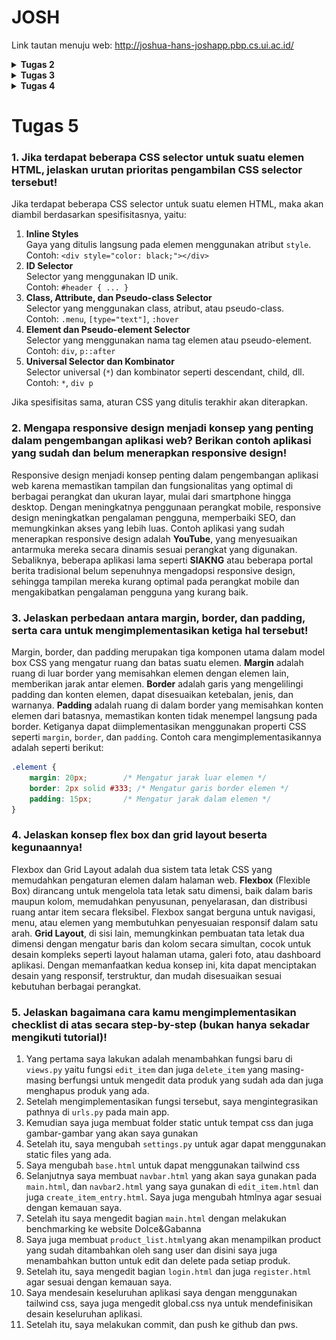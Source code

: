 # JOSH

Link tautan menuju web: http://joshua-hans-joshapp.pbp.cs.ui.ac.id/


<details>
<summary><b>Tugas 2</b></summary>

# Tugas 2
### 1. Jelaskan bagaimana cara kamu mengimplementasikan checklist di atas secara step-by-step.
1. Saya membuat repository github lalu saya melakukan cloning terhadap repo yang saya buat di github ke komputer lokal saya.
2. Setelah itu, saya menginstall dan menginisiasi proyek Django. Tapi, sebelum itu, saya mengaktifkan virtual environment untuk isolasi dependensi dan mempermudah pengolaan versi python.
3. Lalu saya menyiapkan dependensi yang dibutuhkan oleh proyek dalam sebuah file bernama requirements.txt dan menginstall semua dependensi tersebut.
4. Setelah itu, saya membuat menginisiasi proyek django dengan menjalankan perintah 'django-admin startproject josh_app .'
5. Setelah itu, saya mengedit ALLOWED_HOST agar saya dapat melihat hasil dari kode saya di local host komputer saya. 
6. Lalu, saya menambahkan file .gitignore dan memasukkan file-file yang tidak akan dimasukkan ke versi kontrol Git.
7. Selanjutnya saya membuat aplikasi main dan mendaftarkannya ke INSTALLED_APPS di dalam projek saya.
8. Di dalam direktori main akan ada models, urls, dan views. Saya juga membuat folder templates yang akan menyimpan templates untuk ditampilkan.
9. Di dalam templates, saya membuat main.html yang berisi konten yang akan ditampilkan di web (npm, name, class, description)
10. Selanjutnya saya mengisi bagian models.py di main app. Saya menambahkan kelas baru bernama joshShop yang memiliki atribut name (CharField), price(IntegerField), description (TextField), dan quantity (IntegerField).
11. Setelah itu, saya mengisi bagian views.py, saya import render, lalu saya membuat fungsi show_main yang berisi context yang akan ditampilkan dan merender datanya dengan template main.html
12. Selanjutnya, lalu saya mengerjakan urls.py di main app agar saya dapat menggunakan fungsi yang saya buat di views.py
13. Setelah itu, saya juga melakukan konfigurasi di urls.py di direktori josh_app (proyek).
14. Setelah itu, saya melakukan add, commit dan push ke repo github
15. Selanjutnya, saya membuat proyek baru di PWS
16. Lalu saya menambahkan URL deployment PWS ke dalam ALLOWED_HOST yang berada di settings.py direktori josh_app.
17. Selanjutnya saya melakukan project command dan push ke PWS.

### 2. Buatlah bagan yang berisi request client ke web aplikasi berbasis Django beserta responnya dan jelaskan pada bagan tersebut kaitan antara urls.py, views.py, models.py, dan berkas html.
![My Image](images/PBP%20bagan.jpg)

### 3. Jelaskan fungsi git dalam pengembangan perangkat lunak!
Dengan menggunakan git, kita dapat mengola dan melacak semua perubahan kode dalam pengembangan perangkat lunak yang memungkinkan kita untuk kembali ke versi sebelumnya jika diperlukan. Git juga memungkinkan kita untuk melakukan branching yang memungkinkan pengembangan fitur baru secara terpisah dari kode utama jadi tidak mengganggu versi stabil dan menggabungkan kode dari berbagai branch setelah fitur selesai dikembangkan. Kita juga dapat menyimpan kode secara remote di GitHub untuk mempermudah sinkronisasi dan backup kode.

### 4. Menurut Anda, dari semua framework yang ada, mengapa framework Django dijadikan permulaan pembelajaran pengembangan perangkat lunak?
Menurut saya, Django dijadikan permulaan pembelajaran pengembangan perangkat lunak karena memiliki arsitektur yang terstruktur dan mudah dipahami. Django menggunakan arsitektur Model-Template-View(MTV), ini memberikan kerangka kerja yang jelas dan terorganisir, membantu pemula memahami bagaimana memisahkan logika, tampilan, dan pengolaan data. Selain itu, Django juga memiliki dokumentasi yang baik, serta komunitas yang besar sehingga ada banyak sumber daya belajar seperti tutorial dan dukungan dari komunitas online. 

### 5. Mengapa model pada Django disebut sebagai ORM?
Model pada Django disebut sebagai ORM (Object-Relational Mapping) karena berfungsi sebagai jembatan antara objek di kode Python dan tabel relasional di basis data. Django ORM memungkinkan pengembang untuk berinteraksi dengan basis data menggunakan objek Python tanpa menulis langsung query SQL, sehingga data di basis data dapat dikelola seperti objek Python.

</details>

<details>
<summary><b>Tugas 3</b></summary>

# Tugas 3
### 1. Jelaskan mengapa kita memerlukan data delivery dalam pengimplementasian sebuah platform?
Kita memerlukan data delivery dalam pengimplementasian sebuah platform karena data dalam sebuah platform harus ditransfer dengan aman dan cepat antara pengguna dan sistem. Hal ini penting untuk menjaga keakuratan aliran informasi dalam sebuah platform. 

### 2. Menurutmu, mana yang lebih baik antara XML dan JSON? Mengapa JSON lebih populer dibandingkan XML?
Menurut saya JSON lebih baik daripada XML. JSON juga lebih populer dibandingkan dengan XML karena struktur JSON lebih mudah dibaca dan dipahami oleh manusia seperti kita, sehingga lebih mudah dalam pengembangan dan proses debuggingnya. JSON juga lebih ringkas dan efisien karena formatnya lebih sederhana (tidak ada tag pembuka dan penutup seperti XML), sehingga pemrosesan JSON biasanya lebih cepat dibandingkan dengan XML.

### 3. Jelaskan fungsi dari method is_valid() pada form Django dan mengapa kita membutuhkan method tersebut?
Method is_valid() pada form Django berfungsi untuk memeriksa apakah data yang dikirim melalui form memenuhi aturan validasi yang sudah diterapkan. Method akan mengembalikan True jika data valid, dan False jika salah. Kita butuh method ini agar hanya data yang valid yang diproses atau disimpan ke dalam databse, dan menolak data atau input yang tidak sesuai.

### 4. Mengapa kita membutuhkan csrf_token saat membuat form di Django? Apa yang dapat terjadi jika kita tidak menambahkan csrf_token pada form Django? Bagaimana hal tersebut dapat dimanfaatkan oleh penyerang?
crsf_token adalah token unik yang dihasilkan untuk setiap sesi dan juga disertakan dalam form sebagai cara untuk menverifikasi bahwa permintaan yang diterima oleh sebuah server berasal dari sumber yang sah dan diinisiasi oleh pengguna yang terautentikasi. Kita membutuhkan csrf_token saat membuat form di Django untuk mencegah dari serangan Cross Site Request Forgery (CRSF). Django secara default memeriksa keberadaan crsf_token untuk setiap permintaan POST, kalau tidak ada token ini, maka permintaan akan ditolak, dan pengguna akan menerima pesan kesalahan. Tidak adanya crsf_token juga membuka celah bagi penyerang untuk melakukan serangan CRSF. Penyerang dapat mengirimkan permintaan berbahaya yang tampak sah ke aplikasi web atas nama pengguna yang telah terautentikasi. 

### 5. Jelaskan bagaimana cara kamu mengimplementasikan checklist di atas secara step-by-step (bukan hanya sekadar mengikuti tutorial).
1. Yang pertama saya lakukan adalah folder templates, mengisinya dengan base templates yang dapat digunakan sebagai kerangaka umum, dan juga mengonfigurasi templates di settings.py. 
2. Lalu saya menambahkan id dengan mengimport uuid di models.py yang terletak di main untuk mencegah kerentanan keamanan. Tidak lupa saya melakukan migrations. 
3. Untuk membuat form, saya membuat file baru bernama forms.py dan membuat class bernama joshShopEntryForm, untuk model dan fields nya saya sesuaikan dengan yang ada di models.py
4. Setelah itu di views.py, saya mengimport dan membuat fungsi baru bernama create_item_entry yang akan menambahkan data item secara otomatis ketika form di submit. Saya juga mengubah show_main untuk mengambil seluruh objek yang tersimpan di database untuk ditampilkan di main page. 
5. Selanjutnya saya membuat create_item_entry.html pada templates di main yang mengextend base.html yang akan ditampilkan ketika user mengklik tombol untuk menambah item. Saya juga mengubah main.html untuk menampilkan data baru yang diinput oleh user di form. 
6. Setelah itu, saya juga mengimport fungsi dan menambahkan path url di urls.py di main agar dapat mengakses fungsi create_item_entry yang sudah dibuat. 
7. Selanjutnya, saya juga menambahkan fungsi di views.py yaitu show_xml, show_json yaitu fungsi yang akan mengembalikan data dalam bentuk XML ataupun JSON.
8. Saya juga menambahkan show_xml_by_id, show_json_by_id untuk melakukan filter XML ataupun JSON berdasarkan ID.
9. Setelah membuat semua fungsi tersebut, saya mengimport lagi di urls.py dan menambahkan pathnya agar fungsi dapat digunakan.
10. Setelah itu saya melakukan commit dan push ke github

### Hasil Screenshot 
#### XML
![My Image](images/xml.png)
#### XML by ID
![My Image](images/xml%20by%20id.png)
#### JSON
![My Image](images/json.png)
#### JSON by ID
![My Image](images/json%20by%20id.png)

</details>

<details>
<summary><b>Tugas 4</b></summary>

# Tugas 4

### 1. Apa perbedaan antara HttpResponseRedirect() dan redirect()
`HttpResponseRedirect()` dan `redirect()` adalah dua cara untuk mengarahkan ulang pengguna dari satu URL ke URL lain, namun mereka memiliki perbedaan dalam penggunaan dan fleksibilitas. `HttpResponseRedirect()` merupakan kelas bawaan yang secara langsung mengembalikan respons HTTP 302 dengan URL tujuan yang spesifik, jadi kita memerlukan URL yg lengkap sebagai argumen. Sedangkan, `redirect()` adalah fungsi shortcut yang lebih fleksibel karena dapat menerima berbagai jenis argumen seperti nama view, model, atau URL langsung, dan secara otomatis menentukan jenis redirect yang tepat tanpa memerlukan URL String.

### 2. Jelaskan cara kerja penghubungan model Product dengan User!
Penghubungan model `Product` dengan `User` di Django dapat kita lakukan menggunakan `ForeignKey`. Agar setiap produk hanya ditampilkan untuk pengguna yang terasosiasi, maka di dalam models.py di class untuk productnya, kita tambahkan field `user = models.ForeignKey(User, on_delete=models.CASCADE)`, yang menunjukkan bahwa setiap produk terkait dengan satu instance `User`. Dengan demikian, setiap kali sebuah produk dibuat, pengguna yang membuatnya dapat diidentifikasi dan dikelola melalui relasi ini. Penggunaan relasi ini memudahkan dalam mengakses data terkait, seperti menampilkan produk yang dimiliki oleh seorang pengguna atau menentukan pengguna yang memiliki akses ke suatu produk tertentu.

### 3. Apa perbedaan antara authentication dan authorization, apakah yang dilakukan saat pengguna login? Jelaskan bagaimana Django mengimplementasikan kedua konsep tersebut.
Authentication adalah proses verifikasi identitas pengguna, memastikan bahwa pengguna tersebut memang siapa yang mereka klaim, ini dilakukan biasanya dengan mencocokan username dan password. Authorization adalah proses menentukan hak akses pengguna setelah mereka terautentikasi, yaitu apa yang boleh dan tidak boleh dilakukan oleh pengguna tersebut dalam aplikasi. Ketika pengguna login, ada proses authentication dimana sistem memeriksa kredensial pengguna. Django mengimplementasikan kedua konsep ini melalui sistem autentikasi bawaan yang menyediakan mekanisme login, logout, dan manajemen sesi untuk authentication. Untuk authorization, Django menggunakan sistem izin (permissions), grup pengguna, serta decorator seperti `@login_required` untuk mengontrol akses ke berbagai bagian aplikasi berdasarkan hak yang diberikan kepada pengguna. 

### 4. Bagaimana Django mengingat pengguna yang telah login? Jelaskan kegunaan lain dari cookies dan apakah semua cookies aman digunakan?
Django mengingat pengguna yang telah login melalui sistem sesi (session) yang menggunakan cookies. Nantinya, ketika pengguna berhasil login, Django akan membuat sebuah sesi unik dan menyimpan ID sesi tersebut dalam cookie di browser pengguna. Lalu, setiap kali pengguna melakukan permintaan ke server, cookie ini dikirim kembali sehingga Django dapat mengidentifikasi dan mempertahankan status login pengguna tersebut. Selain untuk autentikasi, cookies juga digunakan untuk berbagai kegunaan lain seperti menyimpan preferensi pengguna, melacak aktivitas untuk analitik, dan mengelola konten yang dipersonalisasi. Namun, tidak semua cookies aman digunakan karena beberapa dapat menyimpan informasi sensitif yang rentan terhadap serangan seperti pencurian data melalui cross-site scripting (XSS) atau manipulasi oleh pihak ketiga. Jadi, penting untuk menggunakan cookies dengan aman dengan menerapkan atribut seperti HttpOnly dan Secure, serta memastikan bahwa data yang disimpan dalam cookies dienkripsi atau tidak mengandung informasi pribadi yang sensitif.

### 5. Jelaskan bagaimana cara kamu mengimplementasikan checklist di atas secara step-by-step (bukan hanya sekadar mengikuti tutorial).
1. Yang pertama saya lakukan adalah membuat halaman `register.html`, `login.html` di direktori templates pada main app saya, inilah yang nanti akan ditampilkan ketika user ingin register, ataupun login.
2. Setelah itu, saya membuat form agar user bisa melakukan registrasi. Ini saya lakukan dengan cara mengimport `UserCreationForm` sebagai formulir bawaan dan `messages` di views.py untuk menampilkan jika user berhasil dibuat. Setelah itu, saya membuat fungsi register yang nantinya akan merender `register.html`.
3. Setelah membuat fungsi register, saya juga membuat fungsi login dengan mengimport tambahan yaitu `autheticate` dan juga `login`. Saya juga membuat fungsi baru lagi yaitu `login_user` yang nantinya akan merender `login.html`.
4. Agar user yang sudah login bisa logout, saya juga mengimport `logout` dan membuat fungsi `logout_user` yang nantinya akan mengarahkan user kembali ke halaman login page. Di `main.html` saya juga menambahkan button yang akan memanggil fungsi `logout_user` ini.
5. Saya juga menambahkan decorator `@login_required` pada `show_main` agar user harus login dulu baru bisa mengakses main page.
6. Saya mengonfigurasi semua fungsi di urls.py dan menambahkan semua fungsi yang saya sudah buat di `urlpatterns` agar dapat digunakan.
7. Lalu saya menjalankan program dan mencoba membuat user dengan melakukan register.
8. Agar kita dapat tahu kapan user terakhir login, kita butuh cookies. Jadi pada views.py pada saat `login_user` jika valid, maka saya menyetel cookie dan saat user logout, saya akan menghapus cookie tersebut. Untuk menampilkannya saya menambahkan informasi login di `show_main` dan merendernya di `main.html`.
9. Untuk menghubungkan user dengan productnya, saya mengimport User pada models.py, dan menggunakan ForeignKey untuk menghubungkan sebuah product dengan user. 
10. Di views.py saya juga memodifikasi `create_item_entry` untuk mengasosiasikan item dengan user yang sedang login sebelum disimpan ke database. Di `show_main` saya juga filter product yang akan ditampilkan berdasarkan user.
11. Terakhir, saya melakukan migrations dan mengimport `os` dan mengganti variabel `DEBUG` pada `settings.py` agar siap untuk environment production.
12. Tidak lupa saya juga membuat dua akun pengguna dan tiga dummy data di lokal.
</details>


# Tugas 5
### 1. Jika terdapat beberapa CSS selector untuk suatu elemen HTML, jelaskan urutan prioritas pengambilan CSS selector tersebut!
Jika terdapat beberapa CSS selector untuk suatu elemen HTML, maka akan diambil berdasarkan spesifisitasnya, yaitu:
1. **Inline Styles**  
   Gaya yang ditulis langsung pada elemen menggunakan atribut `style`.  
   Contoh: `<div style="color: black;"></div>`
2. **ID Selector**  
   Selector yang menggunakan ID unik.  
   Contoh: `#header { ... }`
3. **Class, Attribute, dan Pseudo-class Selector**  
   Selector yang menggunakan class, atribut, atau pseudo-class.  
   Contoh: `.menu`, `[type="text"]`, `:hover`
4. **Element dan Pseudo-element Selector**  
   Selector yang menggunakan nama tag elemen atau pseudo-element.  
   Contoh: `div`, `p::after`
5. **Universal Selector dan Kombinator**  
   Selector universal (`*`) dan kombinator seperti descendant, child, dll.  
   Contoh: `*`, `div p`

Jika spesifisitas sama, aturan CSS yang ditulis terakhir akan diterapkan.

### 2. Mengapa responsive design menjadi konsep yang penting dalam pengembangan aplikasi web? Berikan contoh aplikasi yang sudah dan belum menerapkan responsive design!
Responsive design menjadi konsep penting dalam pengembangan aplikasi web karena memastikan tampilan dan fungsionalitas yang optimal di berbagai perangkat dan ukuran layar, mulai dari smartphone hingga desktop. Dengan meningkatnya penggunaan perangkat mobile, responsive design meningkatkan pengalaman pengguna, memperbaiki SEO, dan memungkinkan akses yang lebih luas. Contoh aplikasi yang sudah menerapkan responsive design adalah **YouTube**, yang menyesuaikan antarmuka mereka secara dinamis sesuai perangkat yang digunakan. Sebaliknya, beberapa aplikasi lama seperti **SIAKNG** atau beberapa portal berita tradisional belum sepenuhnya mengadopsi responsive design, sehingga tampilan mereka kurang optimal pada perangkat mobile dan mengakibatkan pengalaman pengguna yang kurang baik.


### 3. Jelaskan perbedaan antara margin, border, dan padding, serta cara untuk mengimplementasikan ketiga hal tersebut!
Margin, border, dan padding merupakan tiga komponen utama dalam model box CSS yang mengatur ruang dan batas suatu elemen. **Margin** adalah ruang di luar border yang memisahkan elemen dengan elemen lain, memberikan jarak antar elemen. **Border** adalah garis yang mengelilingi padding dan konten elemen, dapat disesuaikan ketebalan, jenis, dan warnanya. **Padding** adalah ruang di dalam border yang memisahkan konten elemen dari batasnya, memastikan konten tidak menempel langsung pada border. Ketiganya dapat diimplementasikan menggunakan properti CSS seperti `margin`, `border`, dan `padding`. Contoh cara mengimplementasikannya adalah seperti berikut:

```css
.element {
    margin: 20px;        /* Mengatur jarak luar elemen */
    border: 2px solid #333; /* Mengatur garis border elemen */
    padding: 15px;       /* Mengatur jarak dalam elemen */
}
```

### 4. Jelaskan konsep flex box dan grid layout beserta kegunaannya!
Flexbox dan Grid Layout adalah dua sistem tata letak CSS yang memudahkan pengaturan elemen dalam halaman web. **Flexbox** (Flexible Box) dirancang untuk mengelola tata letak satu dimensi, baik dalam baris maupun kolom, memudahkan penyusunan, penyelarasan, dan distribusi ruang antar item secara fleksibel. Flexbox sangat berguna untuk navigasi, menu, atau elemen yang membutuhkan penyesuaian responsif dalam satu arah. **Grid Layout**, di sisi lain, memungkinkan pembuatan tata letak dua dimensi dengan mengatur baris dan kolom secara simultan, cocok untuk desain kompleks seperti layout halaman utama, galeri foto, atau dashboard aplikasi. Dengan memanfaatkan kedua konsep ini, kita dapat menciptakan desain yang responsif, terstruktur, dan mudah disesuaikan sesuai kebutuhan berbagai perangkat.

### 5. Jelaskan bagaimana cara kamu mengimplementasikan checklist di atas secara step-by-step (bukan hanya sekadar mengikuti tutorial)!
1. Yang pertama saya lakukan adalah menambahkan fungsi baru di `views.py` yaitu fungsi `edit_item` dan juga `delete_item` yang masing-masing berfungsi untuk mengedit data produk yang sudah ada dan juga menghapus produk yang ada. 
2. Setelah mengimplementasikan fungsi tersebut, saya mengintegrasikan pathnya di `urls.py` pada main app. 
3. Kemudian saya juga membuat folder static untuk tempat css dan juga gambar-gambar yang akan saya gunakan
4. Setelah itu, saya mengubah `settings.py` untuk agar dapat menggunakan static files yang ada. 
5. Saya mengubah `base.html` untuk dapat menggunakan tailwind css
6. Selanjutnya saya membuat `navbar.html` yang akan saya gunakan pada `main.html`, dan `navbar2.html` yang saya gunakan di `edit_item.html` dan juga `create_item_entry.html`. Saya juga mengubah htmlnya agar sesuai dengan kemauan saya.
7. Setelah itu saya mengedit bagian `main.html` dengan melakukan benchmarking ke website Dolce&Gabanna
8. Saya juga membuat `product_list.html`yang akan menampilkan product yang sudah ditambahkan oleh sang user dan disini saya juga menambahkan button untuk edit dan delete pada setiap produk.
9. Setelah itu, saya mengedit bagian `login.html` dan juga `register.html` agar sesuai dengan kemauan saya.
10. Saya mendesain keseluruhan aplikasi saya dengan menggunakan tailwind css, saya juga mengedit global.css nya untuk mendefinisikan desain keseluruhan aplikasi. 
11. Setelah itu, saya melakukan commit, dan push ke github dan pws. 